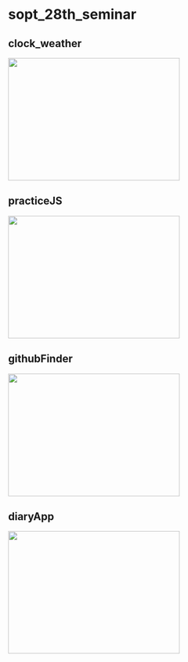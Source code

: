 # sopt_28th_seminar
## clock_weather
<img src="https://user-images.githubusercontent.com/60960130/119126984-b1f93400-ba6e-11eb-90cc-1bf501059165.gif" width="350" height="250"/>

## practiceJS
<img src="https://user-images.githubusercontent.com/60960130/119127968-fe913f00-ba6f-11eb-8c31-8bd7affdc15f.gif" width="350" height="250"/>

## githubFinder
<img src="https://user-images.githubusercontent.com/60960130/130474605-3fd8c332-dcc8-48d9-889b-9398dd1f28bc.gif" width="350" height="250"/>

## diaryApp
<img src="https://user-images.githubusercontent.com/60960130/130474669-dc5b6f87-0ad7-4d2a-9ebf-71213c5a330b.gif" width="350" height="250"/>
